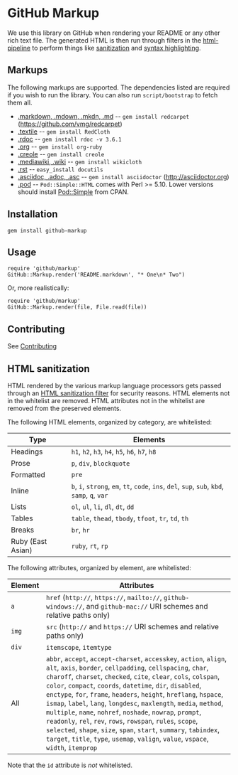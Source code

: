 GitHub Markup
=============

We use this library on GitHub when rendering your README or any other
rich text file. The generated HTML is then run through filters in the [html-pipeline](https://github.com/jch/html-pipeline) to perform things like [sanitization](#html-sanitization) and [syntax highlighting](https://github.com/jch/html-pipeline/blob/master/lib/html/pipeline/syntax_highlight_filter.rb).

Markups
-------

The following markups are supported.  The dependencies listed are required if
you wish to run the library. You can also run `script/bootstrap` to fetch them all.

* [.markdown, .mdown, .mkdn, .md](http://daringfireball.net/projects/markdown/) -- `gem install redcarpet` (https://github.com/vmg/redcarpet)
* [.textile](http://www.textism.com/tools/textile/) -- `gem install RedCloth`
* [.rdoc](http://rdoc.sourceforge.net/) -- `gem install rdoc -v 3.6.1`
* [.org](http://orgmode.org/) -- `gem install org-ruby`
* [.creole](http://wikicreole.org/) -- `gem install creole`
* [.mediawiki, .wiki](http://www.mediawiki.org/wiki/Help:Formatting) -- `gem install wikicloth`
* [.rst](http://docutils.sourceforge.net/rst.html) -- `easy_install docutils`
* [.asciidoc, .adoc, .asc](http://asciidoc.org/) -- `gem install asciidoctor` (http://asciidoctor.org)
* [.pod](http://search.cpan.org/dist/perl/pod/perlpod.pod) -- `Pod::Simple::HTML`
  comes with Perl >= 5.10. Lower versions should install [Pod::Simple](http://search.cpan.org/~dwheeler/Pod-Simple-3.28/lib/Pod/Simple.pod) from CPAN.

Installation
-----------

    gem install github-markup

Usage
-----

    require 'github/markup'
    GitHub::Markup.render('README.markdown', "* One\n* Two")

Or, more realistically:

    require 'github/markup'
    GitHub::Markup.render(file, File.read(file))

Contributing
------------

See [Contributing](CONTRIBUTING.md)

HTML sanitization
-----------------

HTML rendered by the various markup language processors gets passed through an [HTML sanitization filter](https://github.com/jch/html-pipeline/blob/master/lib/html/pipeline/sanitization_filter.rb) for security reasons. HTML elements not in the whitelist are removed. HTML attributes not in the whitelist are removed from the preserved elements.

The following HTML elements, organized by category, are whitelisted:

|Type | Elements
|------|----------
|Headings | `h1`, `h2`, `h3`, `h4`, `h5`, `h6`, `h7`, `h8`
|Prose |  `p`, `div`, `blockquote`
|Formatted | `pre`
| Inline | `b`, `i`, `strong`, `em`, `tt`, `code`, `ins`, `del`, `sup`, `sub`, `kbd`, `samp`, `q`, `var`
| Lists | `ol`, `ul`, `li`, `dl`, `dt`, `dd`
| Tables | `table`, `thead`, `tbody`, `tfoot`, `tr`, `td`, `th`
| Breaks | `br`, `hr`
| Ruby (East Asian) | `ruby`, `rt`, `rp`

The following attributes, organized by element, are whitelisted:

|Element | Attributes
|------|----------
| `a` | `href` (`http://`, `https://`, `mailto://`, `github-windows://`, and `github-mac://` URI schemes and relative paths only)
| `img` | `src` (`http://` and `https://` URI schemes and relative paths only)
| `div` | `itemscope`, `itemtype`
| All | `abbr`, `accept`, `accept-charset`, `accesskey`, `action`, `align`, `alt`, `axis`, `border`, `cellpadding`, `cellspacing`, `char`, `charoff`, `charset`, `checked`, `cite`, `clear`, `cols`, `colspan`, `color`, `compact`, `coords`, `datetime`, `dir`, `disabled`, `enctype`, `for`, `frame`, `headers`, `height`, `hreflang`, `hspace`, `ismap`, `label`, `lang`, `longdesc`, `maxlength`, `media`, `method`, `multiple`, `name`, `nohref`, `noshade`, `nowrap`, `prompt`, `readonly`, `rel`, `rev`, `rows`, `rowspan`, `rules`, `scope`, `selected`, `shape`, `size`, `span`, `start`, `summary`, `tabindex`, `target`, `title`, `type`, `usemap`, `valign`, `value`, `vspace`, `width`, `itemprop`

Note that the `id` attribute is *not* whitelisted.
